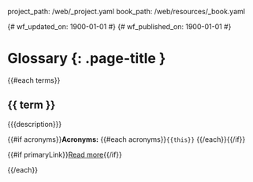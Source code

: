 project_path: /web/_project.yaml
book_path: /web/resources/_book.yaml

{# wf_updated_on: 1900-01-01 #}
{# wf_published_on: 1900-01-01 #}

# Glossary {: .page-title }

{{#each terms}}

## {{ term }}

{{{description}}}

{{#if acronyms}}**Acronyms:** {{#each acronyms}}`{{this}}` {{/each}}{{/if}}

{{#if primaryLink}}[Read more]({{primaryLink}}){{/if}}

<div style="clear:both"></div>

{{/each}}


